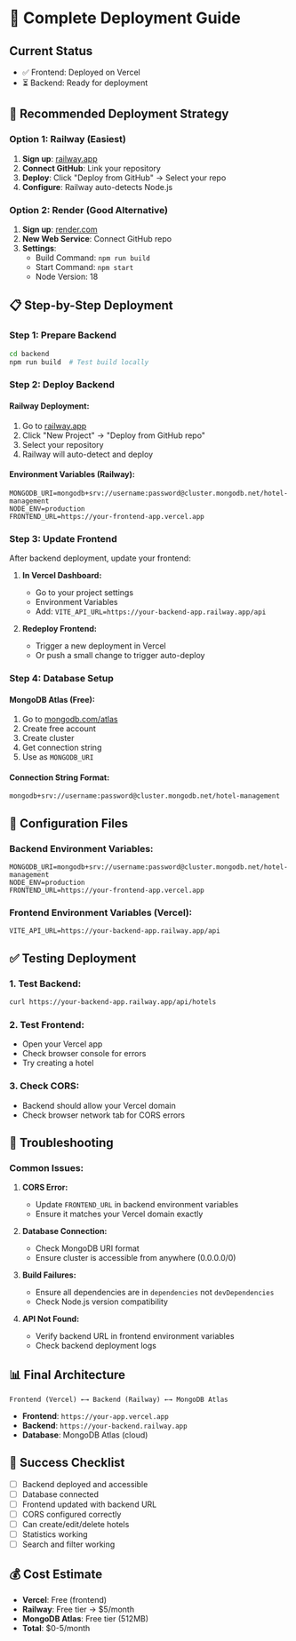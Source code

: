 # 🚀 Complete Deployment Guide

## Current Status
- ✅ Frontend: Deployed on Vercel
- ⏳ Backend: Ready for deployment

## 🎯 Recommended Deployment Strategy

### **Option 1: Railway (Easiest)**
1. **Sign up**: [railway.app](https://railway.app)
2. **Connect GitHub**: Link your repository
3. **Deploy**: Click "Deploy from GitHub" → Select your repo
4. **Configure**: Railway auto-detects Node.js

### **Option 2: Render (Good Alternative)**
1. **Sign up**: [render.com](https://render.com)
2. **New Web Service**: Connect GitHub repo
3. **Settings**:
   - Build Command: `npm run build`
   - Start Command: `npm start`
   - Node Version: 18

## 📋 Step-by-Step Deployment

### **Step 1: Prepare Backend**
```bash
cd backend
npm run build  # Test build locally
```

### **Step 2: Deploy Backend**

#### **Railway Deployment:**
1. Go to [railway.app](https://railway.app)
2. Click "New Project" → "Deploy from GitHub repo"
3. Select your repository
4. Railway will auto-detect and deploy

#### **Environment Variables (Railway):**
```
MONGODB_URI=mongodb+srv://username:password@cluster.mongodb.net/hotel-management
NODE_ENV=production
FRONTEND_URL=https://your-frontend-app.vercel.app
```

### **Step 3: Update Frontend**

After backend deployment, update your frontend:

1. **In Vercel Dashboard:**
   - Go to your project settings
   - Environment Variables
   - Add: `VITE_API_URL=https://your-backend-app.railway.app/api`

2. **Redeploy Frontend:**
   - Trigger a new deployment in Vercel
   - Or push a small change to trigger auto-deploy

### **Step 4: Database Setup**

#### **MongoDB Atlas (Free):**
1. Go to [mongodb.com/atlas](https://mongodb.com/atlas)
2. Create free account
3. Create cluster
4. Get connection string
5. Use as `MONGODB_URI`

#### **Connection String Format:**
```
mongodb+srv://username:password@cluster.mongodb.net/hotel-management
```

## 🔧 Configuration Files

### **Backend Environment Variables:**
```env
MONGODB_URI=mongodb+srv://username:password@cluster.mongodb.net/hotel-management
NODE_ENV=production
FRONTEND_URL=https://your-frontend-app.vercel.app
```

### **Frontend Environment Variables (Vercel):**
```env
VITE_API_URL=https://your-backend-app.railway.app/api
```

## ✅ Testing Deployment

### **1. Test Backend:**
```bash
curl https://your-backend-app.railway.app/api/hotels
```

### **2. Test Frontend:**
- Open your Vercel app
- Check browser console for errors
- Try creating a hotel

### **3. Check CORS:**
- Backend should allow your Vercel domain
- Check browser network tab for CORS errors

## 🚨 Troubleshooting

### **Common Issues:**

1. **CORS Error:**
   - Update `FRONTEND_URL` in backend environment variables
   - Ensure it matches your Vercel domain exactly

2. **Database Connection:**
   - Check MongoDB URI format
   - Ensure cluster is accessible from anywhere (0.0.0.0/0)

3. **Build Failures:**
   - Ensure all dependencies are in `dependencies` not `devDependencies`
   - Check Node.js version compatibility

4. **API Not Found:**
   - Verify backend URL in frontend environment variables
   - Check backend deployment logs

## 📊 Final Architecture

```
Frontend (Vercel) ←→ Backend (Railway) ←→ MongoDB Atlas
```

- **Frontend**: `https://your-app.vercel.app`
- **Backend**: `https://your-backend.railway.app`
- **Database**: MongoDB Atlas (cloud)

## 🎉 Success Checklist

- [ ] Backend deployed and accessible
- [ ] Database connected
- [ ] Frontend updated with backend URL
- [ ] CORS configured correctly
- [ ] Can create/edit/delete hotels
- [ ] Statistics working
- [ ] Search and filter working

## 💰 Cost Estimate

- **Vercel**: Free (frontend)
- **Railway**: Free tier → $5/month
- **MongoDB Atlas**: Free tier (512MB)
- **Total**: $0-5/month
